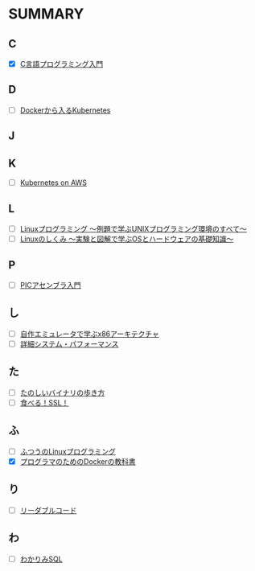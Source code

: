 # SUMMARY
## C
- [x] [C言語プログラミング入門](https://github.com/thetaru/memorandum/tree/master/Summary/clang)
## D
- [ ] [Dockerから入るKubernetes](https://github.com/thetaru/memorandum/tree/master/Summary/DockerIntoKubernetes)
## J
## K
- [ ] [Kubernetes on AWS](https://github.com/thetaru/memorandum/tree/master/Summary/KubernetesOnAws)
## L
- [ ] [Linuxプログラミング 〜例題で学ぶUNIXプログラミング環境のすべて〜]()
- [ ] [Linuxのしくみ ～実験と図解で学ぶOSとハードウェアの基礎知識～]()
## P
- [ ] [PICアセンブラ入門](https://github.com/thetaru/memorandum/tree/master/Summary/PIC_Assembler)
## し
- [ ] [自作エミュレータで学ぶx86アーキテクチャ](https://github.com/thetaru/memorandum/tree/master/Summary/)
- [ ] [詳細システム・パフォーマンス](https://github.com/thetaru/memorandum/tree/master/Summary/SystemPerformance)
## た
- [ ] [たのしいバイナリの歩き方](https://github.com/thetaru/memorandum/tree/master/Summary/EnjoyBinary)
- [ ] [食べる！SSL！]()
## ふ
- [ ] [ふつうのLinuxプログラミング](https://github.com/thetaru/memorandum/tree/master/Summary/FutsuNoLinuxProgramming)
- [x] [プログラマのためのDockerの教科書](https://github.com/thetaru/memorandum/tree/master/Summary/programmer_docker)
## り
- [ ] [リーダブルコード](https://github.com/thetaru/memorandum/tree/master/Summary/ReadableCode)
## わ
- [ ] [わかりみSQL](https://github.com/thetaru/memorandum/tree/master/Summary/wakarimi_SQL)
